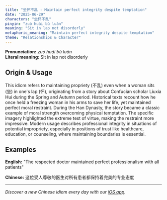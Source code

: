 ```yaml
---
title: "坐怀不乱 - Maintain perfect integrity despite temptation"
date: "2025-06-29"
characters: "坐怀不乱"
pinyin: "zuò huái bù luàn"
meaning: "Sit in lap not disorderly"
metaphoric_meaning: "Maintain perfect integrity despite temptation"
theme: "Relationships & Character"
---
```


**Pronunciation:** *zuò huái bù luàn*  
**Literal meaning:** Sit in lap not disorderly

## Origin & Usage

This idiom refers to maintaining propriety (不乱) even when a woman sits (坐) in one's lap (怀), originating from a story about Confucian scholar Liuxia Hui during the Spring and Autumn period. Historical texts recount how he once held a freezing woman in his arms to save her life, yet maintained perfect moral restraint. During the Han Dynasty, the story became a classic example of moral strength overcoming physical temptation. The specific imagery highlighted the extreme test of virtue, making the restraint more impressive. Modern usage describes professional integrity in situations of potential impropriety, especially in positions of trust like healthcare, education, or counseling, where maintaining boundaries is essential.

## Examples

**English:** "The respected doctor maintained perfect professionalism with all patients"

**Chinese:** 这位受人尊敬的医生对所有患者都保持着完美的专业态度

---

*Discover a new Chinese idiom every day with our [iOS app](https://apps.apple.com/us/app/daily-chinese-idioms/id6670238264).*
